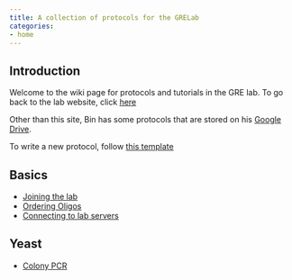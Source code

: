 ```yaml
---
title: A collection of protocols for the GRELab
categories:
- home
---
```


## Introduction
Welcome to the wiki page for protocols and tutorials in the GRE lab. To go back to the lab website, click [here](https://binhe-lab.org)

Other than this site, Bin has some protocols that are stored on his [Google Drive](https://drive.google.com/open?id=0BzL_Etr6O7DMZDI4YmQ3MzQtZWNjMS00NDMwLWI0ZmItYjA0ZDQ4ZDg5NGVk). 

To write a new protocol, follow [this template](docs/protocol-template)

## Basics
- [Joining the lab](/docs/joining-lab)
- [Ordering Oligos](/docs/ordering-oligos)
- [Connecting to lab servers](/docs/lab-server)

## Yeast
- [Colony PCR](/docs/yeast-colony-pcr)
